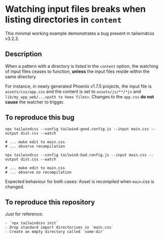 # Watching input files breaks when listing directories in `content`

This minimal working example demonstrates a bug present in tailwindcss v3.2.2.

## Description

When a pattern with a directory is listed in the `content` option, the watching of input files ceases to function, **unless** the input files reside within the same directory.

For instance, in newly generated Phoenix v1.7.5 projects, the input file is `assets/css/app.css` and the content is set to `assets/js/**/*js` and `lib/my_app_web/...<path to heex files>`. Changes to the `app.css` **do not cause** the watcher to trigger.

## To reproduce this bug

```
npx tailwindcss --config tailwind-good.config.js --input main.css --output dist.css --watch

# ... make edit to main.css
# ... observe recompilation
```

```
npx tailwindcss --config tailwind-bad.config.js --input main.css --output dist.css --watch

# ... make edit to main.css
# ... observe no recompilation
```

Expected behaviour for both cases: Asset is recompiled when `main`.css is changed.

## To reproduce this repository

Just for reference:

```
- `npx tailwindcss init`
- Drop standard import directorives in `main.css`
- Create an empty directory called `some-dir`
```

